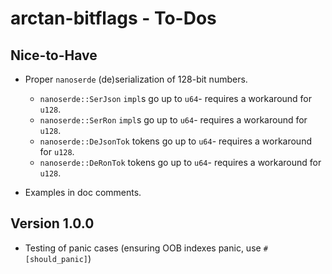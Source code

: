 # arctan-bitflags - To-Dos

## Nice-to-Have

- Proper `nanoserde` (de)serialization of 128-bit numbers.
  - `nanoserde::SerJson` `impl`s go up to `u64`- requires a workaround for `u128`.
  - `nanoserde::SerRon` `impl`s go up to `u64`- requires a workaround for `u128`.
  - `nanoserde::DeJsonTok` tokens go up to `u64`- requires a workaround for `u128`.
  - `nanoserde::DeRonTok` tokens go up to `u64`- requires a workaround for `u128`.

- Examples in doc comments.

## Version 1.0.0

- Testing of panic cases (ensuring OOB indexes panic, use `#[should_panic]`)
